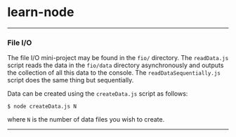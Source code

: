# learn-node

- - -

### File I/O

The file I/O mini-project may be found in the `fio/` directory. The `readData.js` script reads the data in the `fio/data` directory asynchronously and outputs the collection of all this data to the console. The `readDataSequentially.js` script does the same thing but sequentially.

Data can be created using the `createData.js` script as follows:
```
$ node createData.js N
```
where `N` is the number of data files you wish to create.

- - -